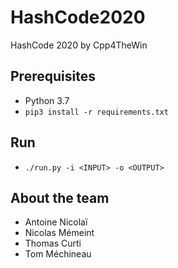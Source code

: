 # HashCode2020
HashCode 2020 by Cpp4TheWin

## Prerequisites
- Python 3.7
- `pip3 install -r requirements.txt`

## Run
- `./run.py -i <INPUT> -o <OUTPUT>`

## About the team
- Antoine Nicolaï
- Nicolas Mémeint
- Thomas Curti
- Tom Méchineau
